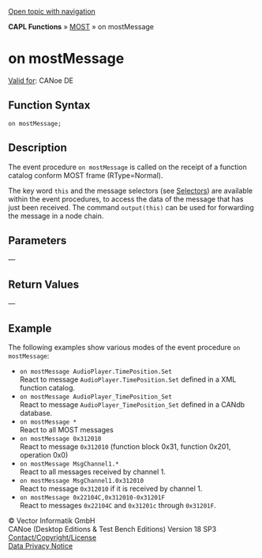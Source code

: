 [Open topic with navigation](../../../../../CANoeDEFamily.htm#Topics/CAPLFunctions/MOST/EventProcedures/CAPLfunctionOnMOSTMessage.md)

**CAPL Functions** » [MOST](../CAPLfunctionsMOSTOverview.md) » on mostMessage

# on mostMessage

[Valid for](../../../Shared/FeatureAvailability.md):  CANoe DE

## Function Syntax

`on mostMessage;`

## Description

The event procedure `on mostMessage` is called on the receipt of a function catalog conform MOST frame (RType=Normal).

The key word `this` and the message selectors (see [Selectors](../CAPLfunctionsMOSTOverview.md)) are available within the event procedures, to access the data of the message that has just been received. The command `output(this)` can be used for forwarding the message in a node chain.

## Parameters

—

## Return Values

—

## Example

The following examples show various modes of the event procedure `on mostMessage`:

- `on mostMessage AudioPlayer.TimePosition.Set`  
  React to message `AudioPlayer.TimePosition.Set` defined in a XML function catalog.
- `on mostMessage AudioPlayer_TimePosition_Set`  
  React to message `AudioPlayer_TimePosition_Set` defined in a CANdb database.
- `on mostMessage *`  
  React to all MOST messages
- `on mostMessage 0x312010`  
  React to message `0x312010` (function block 0x31, function 0x201, operation 0x0)
- `on mostMessage MsgChannel1.*`  
  React to all messages received by channel 1.
- `on mostMessage MsgChannel1.0x312010`  
  React to message `0x312010` if it is received by channel 1.
- `on mostMessage 0x22104C,0x312010-0x31201F`  
  React to messages `0x22104C` and `0x31201c` through `0x31201F`.

© Vector Informatik GmbH  
CANoe (Desktop Editions & Test Bench Editions) Version 18 SP3  
[Contact/Copyright/License](../../../Shared/ContactCopyrightLicense.md)  
[Data Privacy Notice](https://www.vector.com/int/en/company/get-info/privacy-policy/)